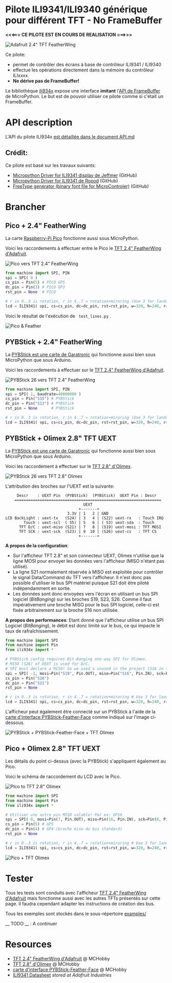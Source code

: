 # Pilote ILI9341/ILI9340 générique pour différent TFT - No FrameBuffer

__<<<=== CE PILOTE EST EN COURS DE REALISATION ===>>>__

![Adafruit 2.4" TFT FeatherWing](docs/_static/tft-wing-00.jpg)

Ce pilote:
* permet de contrôler des écrans à base de contrôleur ILI9341 / ILI9340
* effectue les opérations directement dans la mémoire du contrôleur ILIxxxx.
* __Ne dérive pas de FrameBuffer!__

Le bibliothèque [ili934x](lib/ili934x.py) expose une interface __imitant__ l'[API de FrameBuffer](http://docs.micropython.org/en/latest/library/framebuf.html?highlight=framebufer) de MicroPython. Le but est de pouvoir utiliser ce pilote comme si c'était un FrameBuffer.

# API description

L'API du pilote ILI934x [est détaillée dans le document API.md](api.md)

## Crédit:
Ce pilote est basé sur les travaux suivants:
* [Micropython Driver for ILI9341 display de Jeffmer](https://github.com/jeffmer/micropython-ili9341) (GitHub)
* [Micropython Driver for ILI9341 de Ropod](https://github.com/mchobby/pyboard_drive/tree/master/ILI9341) (GitHub)
* [FreeType generator (binary font file for MicroControler)](https://github.com/mchobby/freetype-generator) (GitHub)

# Brancher

## Pico + 2.4" FeatherWing

La carte [Raspberry-Pi Pico](https://shop.mchobby.be/fr/pico-raspberry-pi/2025-pico-rp2040-microcontroleur-2-coeurs-raspberry-pi-3232100020252.html) fonctionne aussi sous MicroPython.

Voici les raccordements à effectuer entre le Pico le [TFT 2.4" FeatherWing d'Adafruit](https://shop.mchobby.be/fr/feather-adafruit/1050-tft-featherwing-24-touch-320x240-3232100010505-adafruit.html).

![Pico vers TFT 2.4" FeatherWing](docs/_static/pico-to-tft-2.4-featherwing.jpg)

``` python
from machine import SPI, PIN
spi = SPI( 0 )
cs_pin = Pin(5) # PICO GP5
dc_pin = Pin(3) # PICO GP3
rst_pin = None  # PICO

# r in 0..3 is rotation, r in 4..7 = rotation+miroring (Use 3 for landscape mode)
lcd = ILI9341( spi, cs=cs_pin, dc=dc_pin, rst=rst_pin, w=320, h=240, r=0)
```
Voici le résultat de l'exécution de ` test_lines.py` .

![Pico & Feather](docs/_static/pico-tft-featherwing.jpg)

## PYBStick + 2.4" FeatherWing

La [PYBStick est une carte de Garatronic](https://shop.mchobby.be/fr/micropython/1844-pybstick-standard-26-micropython-et-arduino-3232100018440-garatronic.html) qui fonctionne aussi bien sous MicroPython que sous Arduino.

Voici les raccordements à effectuer sur le [TFT 2.4" FeatherWing d'Adafruit](https://shop.mchobby.be/fr/feather-adafruit/1050-tft-featherwing-24-touch-320x240-3232100010505-adafruit.html).

![PYBStick 26 vers TFT 2.4" FeatherWing](docs/_static/pybstick-to-tft-2.4-featherwing.jpg)


``` python
from machine import SPI, PIN
spi = SPI( 1, baudrate=40000000 )
cs_pin = Pin("S15") # PYBStick
dc_pin = Pin("S13") # PYBStick
rst_pin = None      # PYBStick

# r in 0..3 is rotation, r in 4..7 = rotation+miroring (Use 3 for landscape mode)
lcd = ILI9341( spi, cs=cs_pin, dc=dc_pin, rst=rst_pin, w=320, h=240, r=0)
```

## PYBStick + Olimex 2.8" TFT UEXT

La [PYBStick est une carte de Garatronic](https://shop.mchobby.be/fr/micropython/1844-pybstick-standard-26-micropython-et-arduino-3232100018440-garatronic.html) qui fonctionne aussi bien sous MicroPython que sous Arduino.

Voici les raccordement à effectuer sur le [TFT 2.8" d'Olimex](https://shop.mchobby.be/fr/afficheur-lcd-tft-oled/1866-afficheur-28-tactile-couleur-320x240px-uext-3232100018662-olimex.html).

![PYBStick 26 vers TFT 2.8" Olimex](docs/_static/pybstick-to-tft-2.8-olimex.jpg)

L'attribution des broches sur l'UEXT est la suivante:

```
     Descr    : UEXT Pin  (PYBStick)  (PYBStick)  UEXT Pin : Descr
    ================================================================
                                  UEXT
                                +-------+
                           3.3V | 1   2 | GND
LCD BackLight : uext-tx   (S24) | 3   4 | (S22) uext-rx   : Touch IRQ
        Touch : uext-scl  ( S5) | 5   6 | ( S3) uext-sda  : Touch
      TFT D/C : uext-miso (S21) | 7   8 | (S19) uext-mosi : TFT MOSI
      TFT SCK : uext-sck  (S23) | 9  10 | (S26) uext-cs   : TFT CS
                                +-------+
```

__A propos de la configuration__:

* Sur l'afficheur TFT 2.8" et son connecteur UEXT, Olimex n'utilise que la ligne  MOSI pour envoyer les données vers l'afficheur (MISO n'étant pas utilisé).
* La ligne S21 normalement réservée à MISO est exploitée pour contrôler le signal Data/Command du TFT vers l'afficheur. Il n'est donc pas possible d'utiliser le bus SPI matériel puisque S21 doit être piloté indépendamment en sortie.
* Les données sont donc envoyées vers l'écran en utilisant un bus SPI logiciel (_BitBanging_) sur les broches S19, S23, S26. Comme il faut impérativement une broche MISO pour le bus SPI logiciel, celle-ci est fixée arbitrairement sur la broche S16 non utilisée.

__A propos des performances__:
Etant donné que l'afficheur utilise un bus SPI Logiciel (_BitBanging_), le débit est donc limité sur le bus, ce qui impacte le taux de rafraîchissement.

``` python
from machine import SPI
from machine import Pin
from ili934x import *

# PYBStick config requires Bit-Banging one-way SPI for Olimex.
# MISO (S26) of UEXT is used for D/C.
# SPI must declare a MISO! So we used a unused in the project (S16 in this case) as fake pin
spi = SPI( -1, mosi=Pin("S19", Pin.OUT), miso=Pin("S16", Pin.IN), sck=Pin("S23", Pin.OUT) )
cs_pin = Pin("S26")
dc_pin = Pin("S21")
rst_pin = None

# r in 0..3 is rotation, r in 4..7 = rotation+miroring # Use 3 for landscape mode
lcd = ILI9341( spi, cs=cs_pin, dc=dc_pin, rst=rst_pin, w=320, h=240, r=0)
```
L'afficheur peut également être connecté sur un PYBStick à l'aide de la [carte d'interface PYBStick-Feather-Face](https://shop.mchobby.be/product.php?id_product=1996) comme indiqué sur l'image ci-dessous.

![PYBStick + PYBStick-Feather-Face + TFT Olimex](docs/_static/pybstick-feather-face-tft-olimex.jpg)

## Pico + Olimex 2.8" TFT UEXT

Les détails du point ci-dessus (avec la PYBStick) s'appliquent également au Pico.

Voici le schéma de raccordement du LCD avec le Pico.

![PIco to TFT 2.8" Olimex](docs/_static/pico-to-tft-2.8-olimex.jpg)

``` python
from machine import SPI
from machine import Pin
from ili934x import *

# Utiliser une autre pin MISO valable! Par ex: GP16
spi = SPI( 0, mosi=Pin(7, Pin.OUT), miso=Pin(16, Pin.IN), sck=Pin(6, Pin.OUT) )
cs_pin = Pin(5) # GP5
dc_pin = Pin(4) # GP4 (broche miso du bus standard)
rst_pin = None

# r in 0..3 is rotation, r in 4..7 = rotation+miroring # Use 3 for landscape mode
lcd = ILI9341( spi, cs=cs_pin, dc=dc_pin, rst=rst_pin, w=320, h=240, r=0)
```

![Pico + TFT Olimex](docs/_static/pico-tft-olimex.jpg)

# Tester

Tous les tests sont conduits avec l'afficheur [TFT 2.4" FeatherWing d'Adafruit](https://shop.mchobby.be/fr/feather-adafruit/1050-tft-featherwing-24-touch-320x240-3232100010505-adafruit.html) mais fonctionne aussi avec les autres TFTs présentés sur cette page. Il faudra cependant adapter les instructions de création des bus.

Tous les exemples sont stockés dans le sous-répertoire [examples/](examples)

__ TODO __ : A continuer

# Resources
* [TFT 2.4" FeatherWing d'Adafruit](https://shop.mchobby.be/product.php?id_product=1050) @ MCHobby
* [TFT 2.8" d'Olimex](https://shop.mchobby.be/product.php?id_product=1866) @ MCHobby
* [carte d'interface PYBStick-Feather-Face](https://shop.mchobby.be/product.php?id_product=1996) @ MCHobby
* [ILI9341 Datasheet](https://cdn-shop.adafruit.com/datasheets/ILI9341.pdf) _stored at Adafruit Industries_
